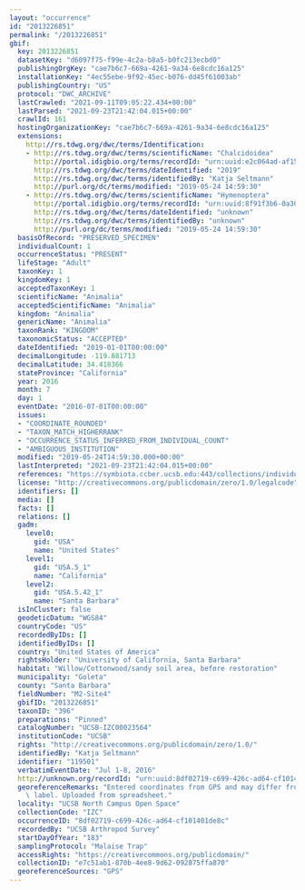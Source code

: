 ```yaml
---
layout: "occurrence"
id: "2013226851"
permalink: "/2013226851"
gbif:
  key: 2013226851
  datasetKey: "d6097f75-f99e-4c2a-b8a5-b0fc213ecbd0"
  publishingOrgKey: "cae7b6c7-669a-4261-9a34-6e8cdc16a125"
  installationKey: "4ec55ebe-9f92-45ec-b076-dd45f61003ab"
  publishingCountry: "US"
  protocol: "DWC_ARCHIVE"
  lastCrawled: "2021-09-11T09:05:22.434+00:00"
  lastParsed: "2021-09-23T21:42:04.015+00:00"
  crawlId: 161
  hostingOrganizationKey: "cae7b6c7-669a-4261-9a34-6e8cdc16a125"
  extensions:
    http://rs.tdwg.org/dwc/terms/Identification:
    - http://rs.tdwg.org/dwc/terms/scientificName: "Chalcidoidea"
      http://portal.idigbio.org/terms/recordId: "urn:uuid:e2c064ad-af15-4f9c-a1aa-1efbf4c74e91"
      http://rs.tdwg.org/dwc/terms/dateIdentified: "2019"
      http://rs.tdwg.org/dwc/terms/identifiedBy: "Katja Seltmann"
      http://purl.org/dc/terms/modified: "2019-05-24 14:59:30"
    - http://rs.tdwg.org/dwc/terms/scientificName: "Hymenoptera"
      http://portal.idigbio.org/terms/recordId: "urn:uuid:8f91f3b6-0a30-4315-8a03-a8f1a59c9d57"
      http://rs.tdwg.org/dwc/terms/dateIdentified: "unknown"
      http://rs.tdwg.org/dwc/terms/identifiedBy: "unknown"
      http://purl.org/dc/terms/modified: "2019-05-24 14:59:30"
  basisOfRecord: "PRESERVED_SPECIMEN"
  individualCount: 1
  occurrenceStatus: "PRESENT"
  lifeStage: "Adult"
  taxonKey: 1
  kingdomKey: 1
  acceptedTaxonKey: 1
  scientificName: "Animalia"
  acceptedScientificName: "Animalia"
  kingdom: "Animalia"
  genericName: "Animalia"
  taxonRank: "KINGDOM"
  taxonomicStatus: "ACCEPTED"
  dateIdentified: "2019-01-01T00:00:00"
  decimalLongitude: -119.881713
  decimalLatitude: 34.418366
  stateProvince: "California"
  year: 2016
  month: 7
  day: 1
  eventDate: "2016-07-01T00:00:00"
  issues:
  - "COORDINATE_ROUNDED"
  - "TAXON_MATCH_HIGHERRANK"
  - "OCCURRENCE_STATUS_INFERRED_FROM_INDIVIDUAL_COUNT"
  - "AMBIGUOUS_INSTITUTION"
  modified: "2019-05-24T14:59:30.000+00:00"
  lastInterpreted: "2021-09-23T21:42:04.015+00:00"
  references: "https://symbiota.ccber.ucsb.edu:443/collections/individual/index.php?occid=119501"
  license: "http://creativecommons.org/publicdomain/zero/1.0/legalcode"
  identifiers: []
  media: []
  facts: []
  relations: []
  gadm:
    level0:
      gid: "USA"
      name: "United States"
    level1:
      gid: "USA.5_1"
      name: "California"
    level2:
      gid: "USA.5.42_1"
      name: "Santa Barbara"
  isInCluster: false
  geodeticDatum: "WGS84"
  countryCode: "US"
  recordedByIDs: []
  identifiedByIDs: []
  country: "United States of America"
  rightsHolder: "University of California, Santa Barbara"
  habitat: "Willow/Cottonwood/sandy soil area, before restoration"
  municipality: "Goleta"
  county: "Santa Barbara"
  fieldNumber: "M2-Site4"
  gbifID: "2013226851"
  taxonID: "396"
  preparations: "Pinned"
  catalogNumber: "UCSB-IZC00023564"
  institutionCode: "UCSB"
  rights: "http://creativecommons.org/publicdomain/zero/1.0/"
  identifiedBy: "Katja Seltmann"
  identifier: "119501"
  verbatimEventDate: "Jul 1-8, 2016"
  http://unknown.org/recordId: "urn:uuid:8df02719-c699-426c-ad64-cf101401de8c"
  georeferenceRemarks: "Entered coordinates from GPS and may differ from what is on\
    \ label. Uploaded from spreadsheet."
  locality: "UCSB North Campus Open Space"
  collectionCode: "IZC"
  occurrenceID: "8df02719-c699-426c-ad64-cf101401de8c"
  recordedBy: "UCSB Arthropod Survey"
  startDayOfYear: "183"
  samplingProtocol: "Malaise Trap"
  accessRights: "https://creativecommons.org/publicdomain/"
  collectionID: "e7c51ab1-870b-4ee8-9d62-092875ffa870"
  georeferenceSources: "GPS"
---
```

